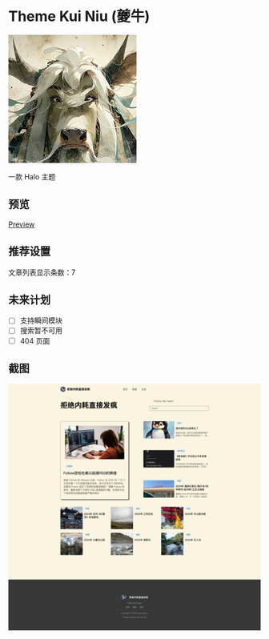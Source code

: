 # Theme Kui Niu (夔牛)

![](./kui-niu.jpg)

一款 Halo 主题

## 预览

[Preview](https://blog.luijp.cn/?preview-theme=theme-kui-niu)

## 推荐设置

文章列表显示条数：7

## 未来计划

 - [ ] 支持瞬间模块
 - [ ] 搜索暂不可用
 - [ ] 404 页面
## 截图

![](./screenshot.png)
